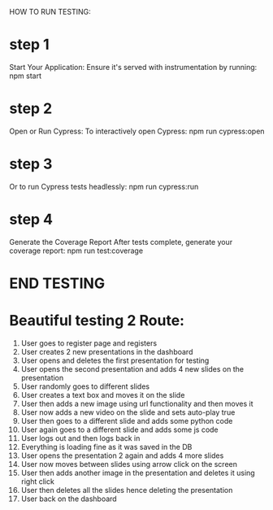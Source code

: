 HOW TO RUN TESTING:

# step 1

Start Your Application: Ensure it's served with instrumentation by running:
npm start

# step 2

Open or Run Cypress:
To interactively open Cypress:
npm run cypress:open

# step 3

Or to run Cypress tests headlessly:
npm run cypress:run

# step 4

Generate the Coverage Report
After tests complete, generate your coverage report:
npm run test:coverage

# END TESTING

# Beautiful testing 2 Route:

1. User goes to register page and registers
2. User creates 2 new presentations in the dashboard
3. User opens and deletes the first presentation for testing
4. User opens the second presentation and adds 4 new slides on the presentation
5. User randomly goes to different slides
6. User creates a text box and moves it on the slide
7. User then adds a new image using url functionality and then moves it
8. User now adds a new video on the slide and sets auto-play true
9. User then goes to a different slide and adds some python code
10. User again goes to a different slide and adds some js code
11. User logs out and then logs back in
12. Everything is loading fine as it was saved in the DB
13. User opens the presentation 2 again and adds 4 more slides
14. User now moves between slides using arrow click on the screen
15. User then adds another image in the presentation and deletes it using right click
16. User then deletes all the slides hence deleting the presentation
17. User back on the dashboard
